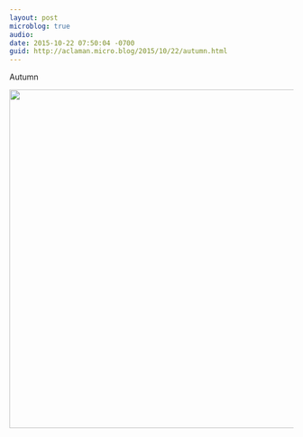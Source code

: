 ```yaml
---
layout: post
microblog: true
audio: 
date: 2015-10-22 07:50:04 -0700
guid: http://aclaman.micro.blog/2015/10/22/autumn.html
---
```

Autumn

<img src="http://micro.alexclaman.com/uploads/2018/11f9241e72.jpg" width="600" height="600" />
